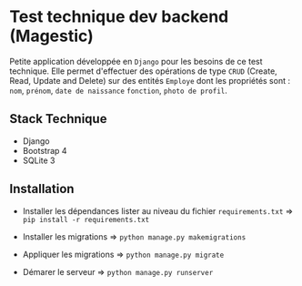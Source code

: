 # Test technique dev backend (Magestic)  

Petite application développée en `Django` pour les besoins de ce test technique.
Elle permet d'effectuer des opérations de type `CRUD` (Create, Read, Update and Delete) sur des entités `Employe` dont les propriétés sont : `nom`, `prénom`, `date de naissance` `fonction`, `photo de profil`.  

## Stack Technique  

- Django  
- Bootstrap 4  
- SQLite 3

## Installation  

- Installer les dépendances lister au niveau du fichier `requirements.txt` => `pip install -r requirements.txt`  

- Installer les migrations => `python manage.py makemigrations`  

- Appliquer les migrations => `python manage.py migrate`

- Démarer le serveur => `python manage.py runserver`
